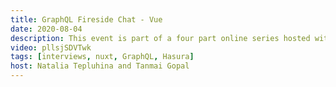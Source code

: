 ```yaml
---
title: GraphQL Fireside Chat - Vue
date: 2020-08-04
description: This event is part of a four part online series hosted with Hasura! Each week, we will focus on GraphQL + different a front-end framework. This week, join us for a lively round table discussion and Q&A about GraphQL and Vue!
video: pllsjSDVTwk
tags: [interviews, nuxt, GraphQL, Hasura]
host: Natalia Tepluhina and Tanmai Gopal
---
```

